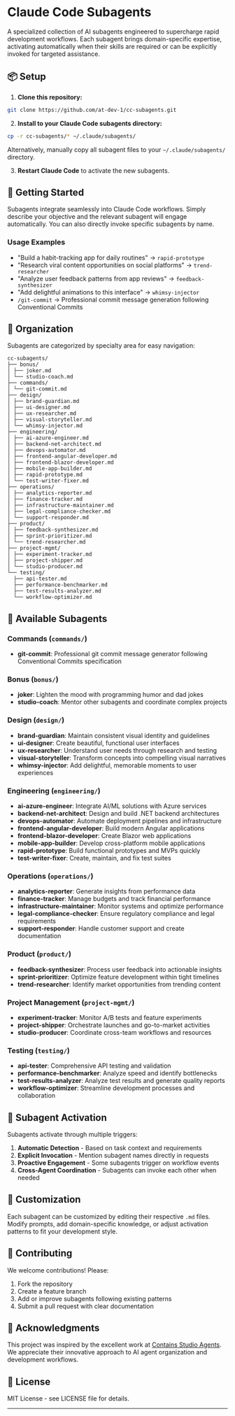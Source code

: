# Claude Code Subagents

A specialized collection of AI subagents engineered to supercharge rapid development workflows. Each subagent brings domain-specific expertise, activating automatically when their skills are required or can be explicitly invoked for targeted assistance.

## 📦 Setup

1. **Clone this repository:**
```bash
git clone https://github.com/at-dev-1/cc-subagents.git
```

2. **Install to your Claude Code subagents directory:**
```bash
cp -r cc-subagents/* ~/.claude/subagents/
```

Alternatively, manually copy all subagent files to your `~/.claude/subagents/` directory.

3. **Restart Claude Code** to activate the new subagents.

## 🎯 Getting Started

Subagents integrate seamlessly into Claude Code workflows. Simply describe your objective and the relevant subagent will engage automatically. You can also directly invoke specific subagents by name.

### Usage Examples

- "Build a habit-tracking app for daily routines" → `rapid-prototype`
- "Research viral content opportunities on social platforms" → `trend-researcher` 
- "Analyze user feedback patterns from app reviews" → `feedback-synthesizer`
- "Add delightful animations to this interface" → `whimsy-injector`
- `/git-commit` → Professional commit message generation following Conventional Commits

## 📂 Organization

Subagents are categorized by specialty area for easy navigation:

```
cc-subagents/
├── bonus/
│ ├── joker.md
│ └── studio-coach.md
├── commands/
│ └── git-commit.md
├── design/
│ ├── brand-guardian.md
│ ├── ui-designer.md
│ ├── ux-researcher.md
│ ├── visual-storyteller.md
│ └── whimsy-injector.md
├── engineering/
│ ├── ai-azure-engineer.md
│ ├── backend-net-architect.md
│ ├── devops-automator.md
│ ├── frontend-angular-developer.md
│ ├── frontend-blazor-developer.md
│ ├── mobile-app-builder.md
│ ├── rapid-prototype.md
│ └── test-writer-fixer.md
├── operations/
│ ├── analytics-reporter.md
│ ├── finance-tracker.md
│ ├── infrastructure-maintainer.md
│ ├── legal-compliance-checker.md
│ └── support-responder.md
├── product/
│ ├── feedback-synthesizer.md
│ ├── sprint-prioritizer.md
│ └── trend-researcher.md
├── project-mgmt/
│ ├── experiment-tracker.md
│ ├── project-shipper.md
│ └── studio-producer.md
└── testing/
  ├── api-tester.md
  ├── performance-benchmarker.md
  ├── test-results-analyzer.md
  └── workflow-optimizer.md
```

## 🔧 Available Subagents

### Commands (`commands/`)
- **git-commit**: Professional git commit message generator following Conventional Commits specification

### Bonus (`bonus/`)
- **joker**: Lighten the mood with programming humor and dad jokes
- **studio-coach**: Mentor other subagents and coordinate complex projects

### Design (`design/`)
- **brand-guardian**: Maintain consistent visual identity and guidelines
- **ui-designer**: Create beautiful, functional user interfaces
- **ux-researcher**: Understand user needs through research and testing
- **visual-storyteller**: Transform concepts into compelling visual narratives
- **whimsy-injector**: Add delightful, memorable moments to user experiences

### Engineering (`engineering/`)
- **ai-azure-engineer**: Integrate AI/ML solutions with Azure services
- **backend-net-architect**: Design and build .NET backend architectures
- **devops-automator**: Automate deployment pipelines and infrastructure
- **frontend-angular-developer**: Build modern Angular applications
- **frontend-blazor-developer**: Create Blazor web applications
- **mobile-app-builder**: Develop cross-platform mobile applications
- **rapid-prototype**: Build functional prototypes and MVPs quickly
- **test-writer-fixer**: Create, maintain, and fix test suites

### Operations (`operations/`)
- **analytics-reporter**: Generate insights from performance data
- **finance-tracker**: Manage budgets and track financial performance
- **infrastructure-maintainer**: Monitor systems and optimize performance
- **legal-compliance-checker**: Ensure regulatory compliance and legal requirements
- **support-responder**: Handle customer support and create documentation

### Product (`product/`)
- **feedback-synthesizer**: Process user feedback into actionable insights
- **sprint-prioritizer**: Optimize feature development within tight timelines
- **trend-researcher**: Identify market opportunities from trending content

### Project Management (`project-mgmt/`)
- **experiment-tracker**: Monitor A/B tests and feature experiments
- **project-shipper**: Orchestrate launches and go-to-market activities
- **studio-producer**: Coordinate cross-team workflows and resources

### Testing (`testing/`)
- **api-tester**: Comprehensive API testing and validation
- **performance-benchmarker**: Analyze speed and identify bottlenecks
- **test-results-analyzer**: Analyze test results and generate quality reports
- **workflow-optimizer**: Streamline development processes and collaboration

## 🚀 Subagent Activation

Subagents activate through multiple triggers:

1. **Automatic Detection** - Based on task context and requirements
2. **Explicit Invocation** - Mention subagent names directly in requests  
3. **Proactive Engagement** - Some subagents trigger on workflow events
4. **Cross-Agent Coordination** - Subagents can invoke each other when needed

## 🎨 Customization

Each subagent can be customized by editing their respective `.md` files. Modify prompts, add domain-specific knowledge, or adjust activation patterns to fit your development style.

## 🤝 Contributing

We welcome contributions! Please:

1. Fork the repository
2. Create a feature branch
3. Add or improve subagents following existing patterns
4. Submit a pull request with clear documentation

## 🙏 Acknowledgments

This project was inspired by the excellent work at [Contains Studio Agents](https://github.com/contains-studio/agents). We appreciate their innovative approach to AI agent organization and development workflows.

## 📄 License

MIT License - see LICENSE file for details.

---

